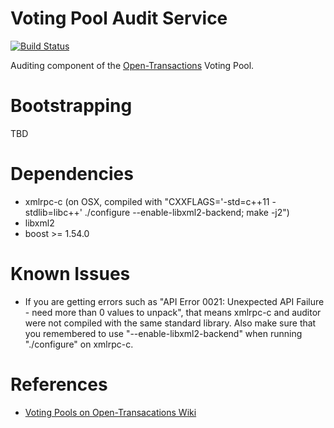 Voting Pool Audit Service
=========================

[![Build Status](https://travis-ci.org/Monetas/vp-auditservice.svg?branch=develop)](https://travis-ci.org/Monetas/vp-auditservice)

Auditing component of the [Open-Transactions](http://opentransactions.org) Voting Pool.


Bootstrapping
=============

TBD


Dependencies
============

* xmlrpc-c (on OSX, compiled with "CXXFLAGS='-std=c++11 -stdlib=libc++' ./configure --enable-libxml2-backend; make -j2")
* libxml2
* boost >= 1.54.0


Known Issues
============

* If you are getting errors such as "API Error 0021: Unexpected API Failure - need more than 0 values to unpack", 
    that means xmlrpc-c and auditor were not compiled with the same standard library. Also make sure that you remembered to use
    "--enable-libxml2-backend" when running "./configure" on xmlrpc-c.


References
==========

* [Voting Pools on Open-Transacations Wiki](http://opentransactions.org/wiki/index.php?title=Voting_Pools)
